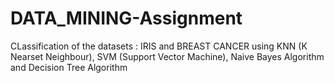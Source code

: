 # DATA_MINING-Assignment
CLassification of the datasets : IRIS and BREAST CANCER using KNN (K Nearset Neighbour), SVM (Support Vector Machine), Naive Bayes Algorithm and Decision Tree Algorithm
